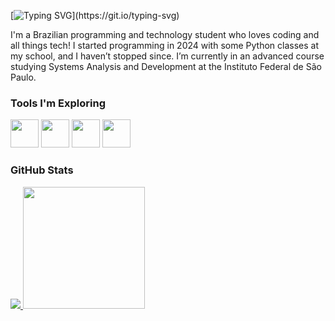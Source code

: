 [![Typing SVG](https://readme-typing-svg.demolab.com?font=&weight=900&letterSpacing=0.2rem&pause=1000&color=7200D8&width=435&lines=Hey%2C+my+name+is+Paulo+Adriani!;Welcome+to+my+profile!)](https://git.io/typing-svg)

I'm a Brazilian programming and technology student who loves coding and all things tech! I started programming in 2024 with some Python classes at my school, and I haven’t stopped since.
I’m currently in an advanced course studying Systems Analysis and Development at the Instituto Federal de São Paulo.

### Tools I'm Exploring
<div>
  <img height="45em" src="https://cdn.jsdelivr.net/gh/devicons/devicon@latest/icons/c/c-original.svg">
  <img height="45em" src="https://cdn.jsdelivr.net/gh/devicons/devicon@latest/icons/html5/html5-original.svg">
  <img height="45em" src="https://cdn.jsdelivr.net/gh/devicons/devicon@latest/icons/css3/css3-original.svg">
  <img height="45em" src="https://cdn.jsdelivr.net/gh/devicons/devicon@latest/icons/javascript/javascript-original.svg">
</div>

### GitHub Stats
<div>
  <a href="https://github.com/pauloAdriani01">
  <img src="https://github-readme-stats.vercel.app/api?username=pauloAdriani01&show_icons=true&theme=tokyonight">
  <img height="195em" src="https://github-readme-stats.vercel.app/api/top-langs/?username=pauloAdriani01&layout=donut&theme=tokyonight">
  </a>
</div>
